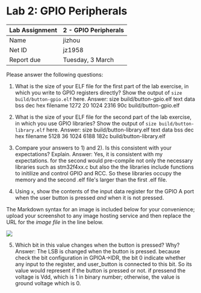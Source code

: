 Lab 2: GPIO Peripherals
====================

Lab Assignment | 2 - GPIO Peripherals
-------------- | -------------
Name           | jizhou
Net ID         | jz1958
Report due     | Tuesday, 3 March


Please answer the following questions:


1) What is the size of your ELF file for the first part of the lab exercise, 
in which you write to GPIO registers directly? Show the output 
of `size build/button-gpio.elf` here.
Answer:
   size build/button-gpio.elf
   text	   data	    bss	    dec	    hex	filename
   1272	     20	   1024	   2316	    90c	build/button-gpio.elf



2) What is the size of your ELF file for the second part of the lab exercise, 
in which you use GPIO libraries? Show the output 
of `size build/button-library.elf` here. 
Answer:
   size build/button-library.elf
   text	   data	    bss	    dec	    hex	filename
   5128	     36	   1024	   6188	   182c	build/button-library.elf



3) Compare your answers to 1) and 2). Is this consistent with your expectations? Explain.
Answer:
Yes, it is consistent with my expectations. for the second would pre-compile not only the necessary libraries such as stm32f4xx.c but also the the libraries include functions to initilize and control GPIO and RCC. So these libraries occupy the memory and the second .elf file's larger than the first .elf file.



4) Using `x`, show the contents of the input data register for the GPIO A port when the 
user button is pressed *and* when it is not pressed. 

The Markdown syntax for an image is included below for your convenience; upload your screenshot 
to any image hosting service and then replace the URL for the *image file* in the 
line below. 

![](https://dl-web.dropbox.com/get/lab3_IDRvalue.png?_subject_uid=390030028&w=AAAfTsz0gaE9xrrotJW8Xb1P8OdbBayFfxuywz0ZkjCPkQ)


5) Which bit in this value changes when the button is pressed? Why?
Answer:
The LSB is changed when the button is pressed. because check the bit configuration in GPIOA->IDR, the bit 0 indicate whether any input to the register, and user_button is connected to this bit. So its value would represent if the button is pressed or not. if pressend the voltage is Vdd, which is 1 in binary number; otherwise, the value is ground voltage which is 0.


